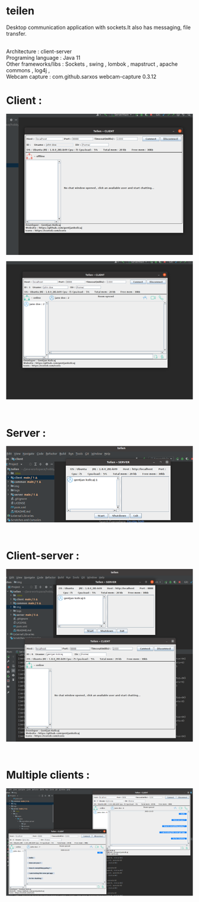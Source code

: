 # teilen

Desktop communication application with sockets.It also has messaging, file transfer.

<br>Architecture : client-server
<br>Programing language : Java 11
<br>Other frameworks/libs : Sockets , swing , lombok , mapstruct , apache commons , log4j ,
<br>Webcam capture :
<groupId>com.github.sarxos</groupId>
<artifactId>webcam-capture</artifactId>
<version>0.3.12</version>

# Client :

![](img/client_1.png)

![](img/client_2.png)

<br>

# Server :

![](img/server_1.png)

<br>

# Client-server :

![](img/client_server_1.png)

<br>

# Multiple clients :

![](img/multiple_clients_1.png)


